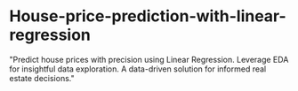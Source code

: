 # House-price-prediction-with-linear-regression
"Predict house prices with precision using Linear Regression. Leverage EDA for insightful data exploration. A data-driven solution for informed real estate decisions."
